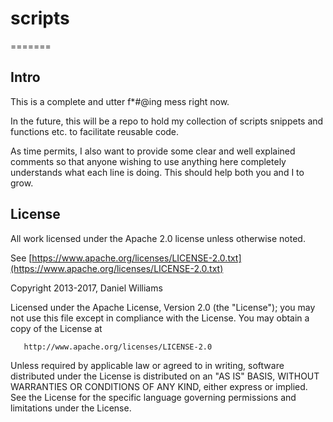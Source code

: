 # scripts
=======

## Intro

This is a complete and utter f*#@ing mess right now.

In the future, this will be a repo to hold my collection
of scripts snippets and functions etc. to facilitate
reusable code.

As time permits, I also want to provide some clear and
well explained comments so that anyone wishing to use
anything here completely understands what each line
is doing.  This should help both you and I to grow.

## License

All work licensed under the Apache 2.0 license unless
otherwise noted.

See [https://www.apache.org/licenses/LICENSE-2.0.txt](https://www.apache.org/licenses/LICENSE-2.0.txt)


Copyright 2013-2017, Daniel Williams

   Licensed under the Apache License, Version 2.0 (the "License");
   you may not use this file except in compliance with the License.
   You may obtain a copy of the License at

       http://www.apache.org/licenses/LICENSE-2.0

   Unless required by applicable law or agreed to in writing, software
   distributed under the License is distributed on an "AS IS" BASIS,
   WITHOUT WARRANTIES OR CONDITIONS OF ANY KIND, either express or implied.
   See the License for the specific language governing permissions and
   limitations under the License.


